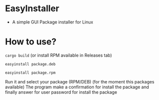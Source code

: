 # EasyInstaller
-  A simple GUI Package installer for Linux

# How to use?
`cargo build` (or install RPM available in Releases tab)

`easyinstall package.deb`

`easyinstall package.rpm`


Run it and select your package (RPM/DEB) (for the moment this packages available)
The program make a confirmation for install the package
and finally answer for user password for install the package
